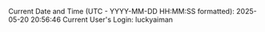 Current Date and Time (UTC - YYYY-MM-DD HH:MM:SS formatted): 2025-05-20 20:56:46
Current User's Login: luckyaiman

